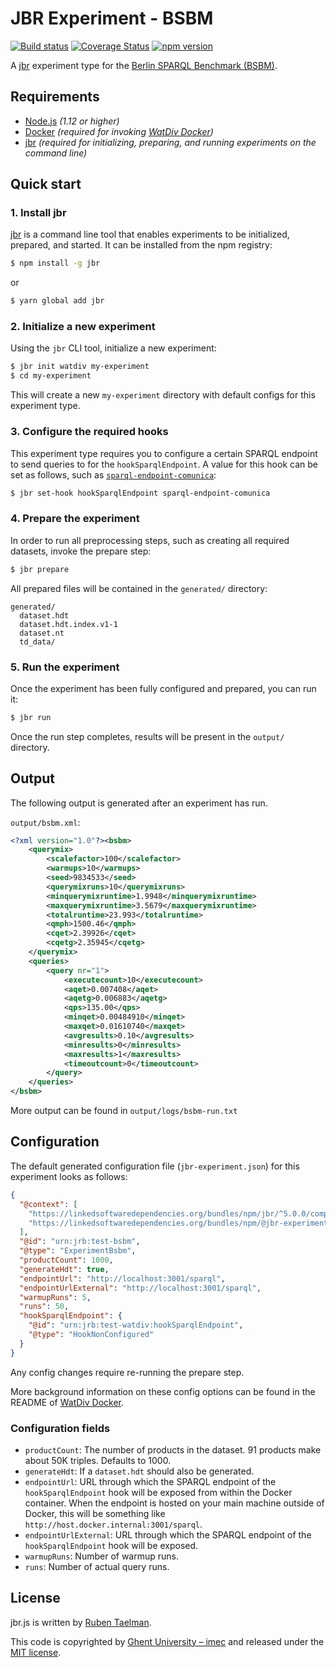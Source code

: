 # JBR Experiment - BSBM

[![Build status](https://github.com/rubensworks/jbr.js/workflows/CI/badge.svg)](https://github.com/rubensworks/jbr.js/actions?query=workflow%3ACI)
[![Coverage Status](https://coveralls.io/repos/github/rubensworks/jbr.js/badge.svg?branch=master)](https://coveralls.io/github/rubensworks/jbr.js?branch=master)
[![npm version](https://badge.fury.io/js/%40jbr-experiment%2Fwatdiv.svg)](https://www.npmjs.com/package/@jbr-experiment/watdiv)

A [jbr](https://github.com/rubensworks/jbr.js/tree/master/packages/jbr) experiment type for the [Berlin SPARQL Benchmark (BSBM)](http://wbsg.informatik.uni-mannheim.de/bizer/berlinsparqlbenchmark/).

## Requirements

* [Node.js](https://nodejs.org/en/) _(1.12 or higher)_
* [Docker](https://www.docker.com/) _(required for invoking [WatDiv Docker](https://github.com/comunica/watdiv-docker))_
* [jbr](https://github.com/rubensworks/jbr.js/tree/master/packages/jbr) _(required for initializing, preparing, and running experiments on the command line)_

## Quick start

### 1. Install jbr

[jbr](https://github.com/rubensworks/jbr.js/tree/master/packages/jbr) is a command line tool that enables experiments to be initialized, prepared, and started.
It can be installed from the npm registry:

```bash
$ npm install -g jbr
```
or
```bash
$ yarn global add jbr
```

### 2. Initialize a new experiment

Using the `jbr` CLI tool, initialize a new experiment:

```bash
$ jbr init watdiv my-experiment
$ cd my-experiment
```

This will create a new `my-experiment` directory with default configs for this experiment type.

### 3. Configure the required hooks

This experiment type requires you to configure a certain SPARQL endpoint to send queries to for the `hookSparqlEndpoint`.
A value for this hook can be set as follows, such as [`sparql-endpoint-comunica`](https://github.com/rubensworks/jbr.js/tree/master/packages/hook-sparql-endpoint-comunica):

```bash
$ jbr set-hook hookSparqlEndpoint sparql-endpoint-comunica
```

### 4. Prepare the experiment

In order to run all preprocessing steps, such as creating all required datasets, invoke the prepare step:

```bash
$ jbr prepare
```

All prepared files will be contained in the `generated/` directory:
```text
generated/
  dataset.hdt
  dataset.hdt.index.v1-1
  dataset.nt
  td_data/
```

### 5. Run the experiment

Once the experiment has been fully configured and prepared, you can run it:

```bash
$ jbr run
```

Once the run step completes, results will be present in the `output/` directory.

## Output

The following output is generated after an experiment has run.

`output/bsbm.xml`:
```xml
<?xml version="1.0"?><bsbm>
    <querymix>
        <scalefactor>100</scalefactor>
        <warmups>10</warmups>
        <seed>9834533</seed>
        <querymixruns>10</querymixruns>
        <minquerymixruntime>1.9948</minquerymixruntime>
        <maxquerymixruntime>3.5679</maxquerymixruntime>
        <totalruntime>23.993</totalruntime>
        <qmph>1500.46</qmph>
        <cqet>2.39926</cqet>
        <cqetg>2.35945</cqetg>
    </querymix>
    <queries>
        <query nr="1">
            <executecount>10</executecount>
            <aqet>0.007408</aqet>
            <aqetg>0.006883</aqetg>
            <qps>135.00</qps>
            <minqet>0.00484910</minqet>
            <maxqet>0.01610740</maxqet>
            <avgresults>0.10</avgresults>
            <minresults>0</minresults>
            <maxresults>1</maxresults>
            <timeoutcount>0</timeoutcount>
        </query>
    </queries>
</bsbm>
```

More output can be found in `output/logs/bsbm-run.txt`

## Configuration

The default generated configuration file (`jbr-experiment.json`) for this experiment looks as follows:

```json
{
  "@context": [
    "https://linkedsoftwaredependencies.org/bundles/npm/jbr/^5.0.0/components/context.jsonld",
    "https://linkedsoftwaredependencies.org/bundles/npm/@jbr-experiment/bsbm/^5.0.0/components/context.jsonld"
  ],
  "@id": "urn:jrb:test-bsbm",
  "@type": "ExperimentBsbm",
  "productCount": 1000,
  "generateHdt": true,
  "endpointUrl": "http://localhost:3001/sparql",
  "endpointUrlExternal": "http://localhost:3001/sparql",
  "warmupRuns": 5,
  "runs": 50,
  "hookSparqlEndpoint": {
    "@id": "urn:jrb:test-watdiv:hookSparqlEndpoint",
    "@type": "HookNonConfigured"
  }
}
```

Any config changes require re-running the prepare step.

More background information on these config options can be found in the README of [WatDiv Docker](https://github.com/comunica/watdiv-docker).

### Configuration fields

* `productCount`: The number of products in the dataset. 91 products make about 50K triples. Defaults to 1000.
* `generateHdt`: If a `dataset.hdt` should also be generated.
* `endpointUrl`: URL through which the SPARQL endpoint of the `hookSparqlEndpoint` hook will be exposed from within the Docker container. When the endpoint is hosted on your main machine outside of Docker, this will be something like `http://host.docker.internal:3001/sparql`.
* `endpointUrlExternal`: URL through which the SPARQL endpoint of the `hookSparqlEndpoint` hook will be exposed.
* `warmupRuns`: Number of warmup runs.
* `runs`: Number of actual query runs.

## License

jbr.js is written by [Ruben Taelman](http://www.rubensworks.net/).

This code is copyrighted by [Ghent University – imec](http://idlab.ugent.be/)
and released under the [MIT license](http://opensource.org/licenses/MIT).
